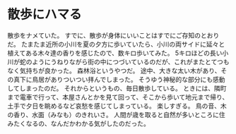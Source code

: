 # 散歩にハマる

散歩をナメていた。
すでに、散歩が身体にいいことはすでにご存知のとおりだ。
たまたま近所の小川を夏の夕方に歩いていたら、小川の両サイドに延々と植えてある木々達の香りを感じたので、数キロ歩いてみた。
5キロほどの長い小川が蛇のようにうねりながら街の中につづいているのだが、これがまたとてつもなく気持ちが良かった。
森林浴というやつだ。
途中、大きな太い木があり、その真下に鳥居がありついつい拝んでしまった。
そうゆう神秘的な部分にも感動してしまったのだ。
それからというもの、毎日散歩している。
ときには、隣町まで電車で行って、本屋さんとかを見て回って、そこから歩いて地元まで帰り、土手で夕日を眺めるなど哀愁を感じてしまっている。
楽しすぎる。
鳥の音、木の香り、水面（みなも）のきれいさ。
人間が歳を取ると自然が多いところに住みたくなるの、なんだかわかる気がしたのだった。